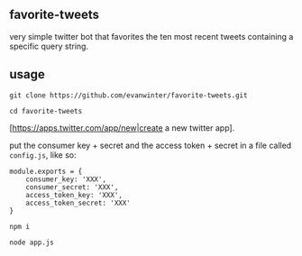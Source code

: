 ## favorite-tweets

very simple twitter bot that favorites the ten most recent tweets containing a specific query string.

## usage

`git clone https://github.com/evanwinter/favorite-tweets.git`

`cd favorite-tweets`

[https://apps.twitter.com/app/new|create a new twitter app].

put the consumer key + secret and the access token + secret in a file called `config.js`, like so:

```
module.exports = {
	consumer_key: 'XXX',
	consumer_secret: 'XXX',
	access_token_key: 'XXX',
	access_token_secret: 'XXX'
}
```

`npm i`

`node app.js`